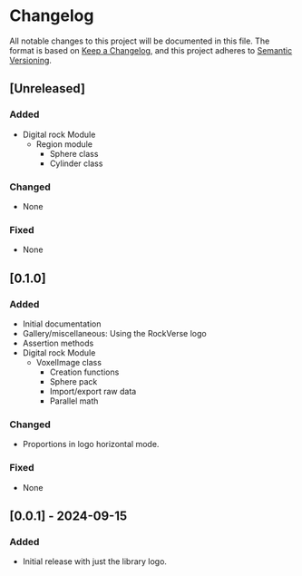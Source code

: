 # Changelog

All notable changes to this project will be documented in this file.
The format is based on [Keep a Changelog](https://keepachangelog.com/en/1.0.0/),
and this project adheres to [Semantic Versioning](https://semver.org/spec/v2.0.0.html).

## [Unreleased]
### Added
- Digital rock Module
    - Region module
        - Sphere class
        - Cylinder class

### Changed
- None

### Fixed
- None


## [0.1.0]
### Added
- Initial documentation
- Gallery/miscellaneous: Using the RockVerse logo
- Assertion methods
- Digital rock Module
    - VoxelImage class
        - Creation functions
        - Sphere pack
        - Import/export raw data
        - Parallel math

### Changed
- Proportions in logo horizontal mode.

### Fixed
- None

## [0.0.1] - 2024-09-15
### Added
- Initial release with just the library logo.
